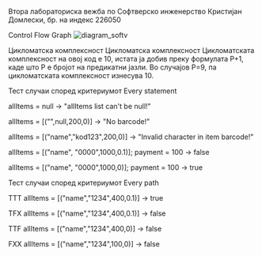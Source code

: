 Втора лабораториска вежба по Софтверско инженерство
Кристијан Домлески, бр. на индекс 226050


Control Flow Graph
![diagram_softv](https://github.com/DomleskiK/SI_2024_lab2_226050/assets/167032069/ace31e84-5093-4214-bbc3-ed795e40c777)


Цикломатска комплексност
Цикломатска комплексност Цикломатската комплексност на овој код е 10, истата ја добив преку формулата P+1, каде што P е бројот на предикатни јазли. Во случајoв P=9, па цикломатската комплексност изнесува 10.

Тест случаи според критериумот Every statement

allItems = null -> "allItems list can't be null!"

allItems = [("",null,200,0)] -> "No barcode!"

allItems = [("name","kod123",200,0)] -> "Invalid character in item barcode!"

allItems = [("name", "0000",1000,0.1)]; payment = 100 -> false

allItems = [("name", "0000",1000,0)]; payment = 100 -> true


Тест случаи според критериумот Every path


TTT    allItems = [("name","1234",400,0.1)] -> true

TFX    allItems = [("name","1234",400,0.1)] -> false

TTF    allItems = [("name","1234",400,0)] -> false

FXX    allItems = [("name","1234",100,0)] -> false

